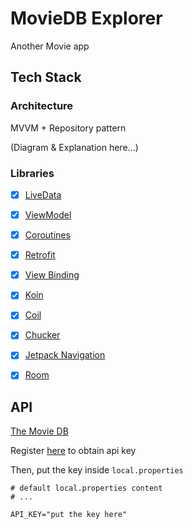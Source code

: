 # MovieDB Explorer

Another Movie app

## Tech Stack

### Architecture

MVVM + Repository pattern

(Diagram & Explanation here...)

### Libraries

- [x] [LiveData](https://developer.android.com/topic/libraries/architecture/livedata)
- [x] [ViewModel](https://developer.android.com/topic/libraries/architecture/viewmodel)
- [x] [Coroutines](https://developer.android.com/topic/libraries/architecture/coroutines)
- [x] [Retrofit](https://square.github.io/retrofit/)
- [x] [View Binding](https://developer.android.com/topic/libraries/view-binding)
- [x] [Koin](https://start.insert-koin.io/#/quickstart/kotlin)
- [x] [Coil](https://github.com/coil-kt/coil)
- [x] [Chucker](https://github.com/ChuckerTeam/chucker)
- [x] [Jetpack Navigation](https://developer.android.com/guide/navigation/navigation-getting-started)
- [x] [Room](https://developer.android.com/jetpack/androidx/releases/room)


## API

[The Movie DB](https://www.themoviedb.org/documentation/api)

Register [here](https://developers.themoviedb.org/3/getting-started/introduction) to obtain api key

Then, put the key inside `local.properties`
```
# default local.properties content
# ...

API_KEY="put the key here"

```